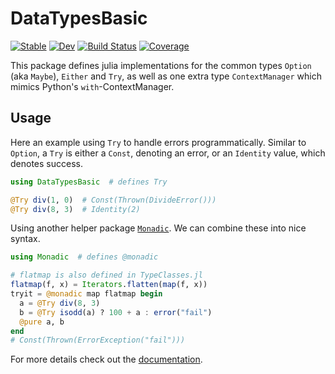 # DataTypesBasic

[![Stable](https://img.shields.io/badge/docs-stable-blue.svg)](https://JuliaFunctional.github.io/DataTypesBasic.jl/stable)
[![Dev](https://img.shields.io/badge/docs-dev-blue.svg)](https://JuliaFunctional.github.io/DataTypesBasic.jl/dev)
[![Build Status](https://github.com/JuliaFunctional/DataTypesBasic.jl/workflows/CI/badge.svg)](https://github.com/JuliaFunctional/DataTypesBasic.jl/actions)
[![Coverage](https://codecov.io/gh/JuliaFunctional/DataTypesBasic.jl/branch/master/graph/badge.svg)](https://codecov.io/gh/JuliaFunctional/DataTypesBasic.jl)

This package defines julia implementations for the common types `Option` (aka `Maybe`), `Either` and `Try`, as well as one extra type `ContextManager` which mimics Python's `with`-ContextManager.


## Usage

Here an example using `Try` to handle errors programmatically. Similar to `Option`, a `Try` is either a `Const`, denoting an error, or an `Identity`
value, which denotes success.

```julia
using DataTypesBasic  # defines Try

@Try div(1, 0)  # Const(Thrown(DivideError()))
@Try div(8, 3)  # Identity(2)
```

Using another helper package [`Monadic`](https://github.com/JuliaFunctional/Monadic.jl/tree/main). We can combine these
into nice syntax.
```julia
using Monadic  # defines @monadic

# flatmap is also defined in TypeClasses.jl
flatmap(f, x) = Iterators.flatten(map(f, x))
tryit = @monadic map flatmap begin
  a = @Try div(8, 3)
  b = @Try isodd(a) ? 100 + a : error("fail")
  @pure a, b
end
# Const(Thrown(ErrorException("fail")))
```

For more details check out the [documentation](https://JuliaFunctional.github.io/DataTypesBasic.jl/dev/).
